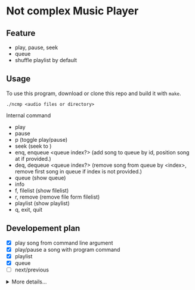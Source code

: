 # Not complex Music Player

## Feature

- play, pause, seek
- queue
- shuffle playlist by default

## Usage

To use this program, download or clone this repo and build it with `make`.

```shell
./ncmp <audio files or directory>
```

Internal command
- play
- pause
- p (toggle play/pause)
- seek <sec> (seek to <sec>)
- enq, enqueue <song id> <queue index?> (add song to queue by id, position song at <queue index> if provided.)
- deq, dequeue <queue index?> (remove song from queue by \<index\>, remove first song in queue if index is not provided.)
- queue (show queue)
- info
- f, filelist (show filelist)
- r, remove (remove file form filelist)
- playlist (show playlist)
- q, exit, quit

## Developement plan

- [x] play song from command line argument
- [x] play/pause a song with program command
- [x] playlist
- [x] queue
- [ ] next/previous

<details>
<summary>More details...</summary>

```
song_list <- music_dir

song_list -> suffle -> playlist

song_list   -> add
            -> remove by dir

PLAYLIST

WHEN playlist is empty -> resuffle song_list and add it to playlist


QUEUE
x   -> add any song
x   -> remove any song

IF play_queue not empty -> play until it empty
ELSE -> play from playlist

WHEN add song to queue -> remove it from playlist
WHEN played the song in queue -> remove from queue


PLAYER
x   -> play
x   -> pause
x   -> seek
    -> next/prevoius song
x   -> song info
    -? volume control

[ ..., previous, current, next, ... ]
[played        ]          [ queue ][ playlist ]
played list
    -> add last
    -> remove last


----- data
Queue
Plyed song
Playlist
Song list
Player state

----- input
cmd
x   -> enqueue
x   -> remove from queue
    -> player command
x   -> show queue
x   -> show playlist
x   -> show song list

----- output
player state => [song name / file name, playing time, song length, volume, play/pause]
queue
playlist
song_list
played song

```
</details>
